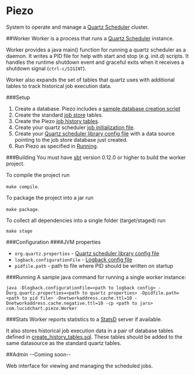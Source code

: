 Piezo
=====

System to operate and manage a [Quartz Scheduler](http://quartz-scheduler.org/documentation/quartz-2.2.x/quick-start) cluster.


##Worker
Worker is a process that runs a [Quartz Scheduler](http://quartz-scheduler.org/documentation/quartz-2.2.x/quick-start) instance.

Worker provides a java main() function for running a quartz scheduler as a daemon. It writes a PID file for help with start and stop (e.g. init.d) scripts. It handles the runtime shutdown event and graceful exits when it receives a shutdown signal (`ctrl-c/SIGINT`).

Worker also expands the set of tables that quartz uses with additional tables to track historical job execution data.

###Setup
1. Create a database. Piezo includes a [sample database creation script](worker/src/main/resources/create_database.sql)
2. Create the standard [job store](http://quartz-scheduler.org/documentation/quartz-2.2.x/tutorials/tutorial-lesson-09) tables.
3. Create the Piezo [job history tables](worker/src/main/resources/create_history_tables.sql).
4. Create your quartz scheduler [job initialization file](http://quartz-scheduler.org/documentation/quartz-2.2.x/cookbook/JobInitPlugin).
5. Create your [Quartz scheduler library config file](http://quartz-scheduler.org/documentation/quartz-2.2.x/configuration/) with a data source pointing to the job store database just created.
6. Run Piezo as specified in [Running](#running).

###Building
You must have [sbt](http://www.scala-sbt.org/) version 0.12.0 or higher to build the worker project.

To compile the project run

`make compile`.

To package the project into a jar run

`make package`.

To collect all dependencies into a single folder (target/staged) run

`make stage`

###Configuration
####JVM properties
* `org.quartz.properties` - [Quartz scheduler library config file](http://quartz-scheduler.org/documentation/quartz-2.2.x/configuration/)
* `logback.configurationFile` - [Logback config file](http://logback.qos.ch/manual/configuration.html)
* `pidfile.path` - path to file where PID should be written on startup

###Running
A sample java command for running a single worker instance:

```
java -Dlogback.configurationFile=<path to logback config> -Dorg.quartz.properties=<path to quartz properties> -Dpidfile.path=<path to pid file> -Dnetworkaddress.cache.ttl=10 -Dnetworkaddress.cache.negative.ttl=10 -cp <path to jars> com.lucidchart.piezo.Worker
```

###Stats
Worker reports statistics to a [StatsD](https://github.com/etsy/statsd/) server if available.

It also stores historical job execution data in a pair of database tables defined in [create_history_tables.sql](worker/src/main/resources/create_history_tables.sql). These tables should be added to the same datasource as the standard quartz tables.


##Admin
--Coming soon--

Web interface for viewing and managing the scheduled jobs.
